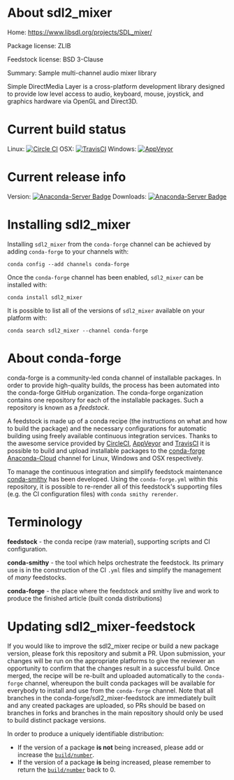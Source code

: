 About sdl2_mixer
================

Home: https://www.libsdl.org/projects/SDL_mixer/

Package license: ZLIB

Feedstock license: BSD 3-Clause

Summary: Sample multi-channel audio mixer library

Simple DirectMedia Layer is a cross-platform development library designed to
provide low level access to audio, keyboard, mouse, joystick, and graphics
hardware via OpenGL and Direct3D.


Current build status
====================

Linux: [![Circle CI](https://circleci.com/gh/conda-forge/sdl2_mixer-feedstock.svg?style=shield)](https://circleci.com/gh/conda-forge/sdl2_mixer-feedstock)
OSX: [![TravisCI](https://travis-ci.org/conda-forge/sdl2_mixer-feedstock.svg?branch=master)](https://travis-ci.org/conda-forge/sdl2_mixer-feedstock)
Windows: [![AppVeyor](https://ci.appveyor.com/api/projects/status/github/conda-forge/sdl2_mixer-feedstock?svg=True)](https://ci.appveyor.com/project/conda-forge/sdl2-mixer-feedstock/branch/master)

Current release info
====================
Version: [![Anaconda-Server Badge](https://anaconda.org/conda-forge/sdl2_mixer/badges/version.svg)](https://anaconda.org/conda-forge/sdl2_mixer)
Downloads: [![Anaconda-Server Badge](https://anaconda.org/conda-forge/sdl2_mixer/badges/downloads.svg)](https://anaconda.org/conda-forge/sdl2_mixer)

Installing sdl2_mixer
=====================

Installing `sdl2_mixer` from the `conda-forge` channel can be achieved by adding `conda-forge` to your channels with:

```
conda config --add channels conda-forge
```

Once the `conda-forge` channel has been enabled, `sdl2_mixer` can be installed with:

```
conda install sdl2_mixer
```

It is possible to list all of the versions of `sdl2_mixer` available on your platform with:

```
conda search sdl2_mixer --channel conda-forge
```


About conda-forge
=================

conda-forge is a community-led conda channel of installable packages.
In order to provide high-quality builds, the process has been automated into the
conda-forge GitHub organization. The conda-forge organization contains one repository
for each of the installable packages. Such a repository is known as a *feedstock*.

A feedstock is made up of a conda recipe (the instructions on what and how to build
the package) and the necessary configurations for automatic building using freely
available continuous integration services. Thanks to the awesome service provided by
[CircleCI](https://circleci.com/), [AppVeyor](http://www.appveyor.com/)
and [TravisCI](https://travis-ci.org/) it is possible to build and upload installable
packages to the [conda-forge](https://anaconda.org/conda-forge)
[Anaconda-Cloud](http://docs.anaconda.org/) channel for Linux, Windows and OSX respectively.

To manage the continuous integration and simplify feedstock maintenance
[conda-smithy](http://github.com/conda-forge/conda-smithy) has been developed.
Using the ``conda-forge.yml`` within this repository, it is possible to re-render all of
this feedstock's supporting files (e.g. the CI configuration files) with ``conda smithy rerender``.


Terminology
===========

**feedstock** - the conda recipe (raw material), supporting scripts and CI configuration.

**conda-smithy** - the tool which helps orchestrate the feedstock.
                   Its primary use is in the construction of the CI ``.yml`` files
                   and simplify the management of *many* feedstocks.

**conda-forge** - the place where the feedstock and smithy live and work to
                  produce the finished article (built conda distributions)


Updating sdl2_mixer-feedstock
=============================

If you would like to improve the sdl2_mixer recipe or build a new
package version, please fork this repository and submit a PR. Upon submission,
your changes will be run on the appropriate platforms to give the reviewer an
opportunity to confirm that the changes result in a successful build. Once
merged, the recipe will be re-built and uploaded automatically to the
`conda-forge` channel, whereupon the built conda packages will be available for
everybody to install and use from the `conda-forge` channel.
Note that all branches in the conda-forge/sdl2_mixer-feedstock are
immediately built and any created packages are uploaded, so PRs should be based
on branches in forks and branches in the main repository should only be used to
build distinct package versions.

In order to produce a uniquely identifiable distribution:
 * If the version of a package **is not** being increased, please add or increase
   the [``build/number``](http://conda.pydata.org/docs/building/meta-yaml.html#build-number-and-string).
 * If the version of a package **is** being increased, please remember to return
   the [``build/number``](http://conda.pydata.org/docs/building/meta-yaml.html#build-number-and-string)
   back to 0.
